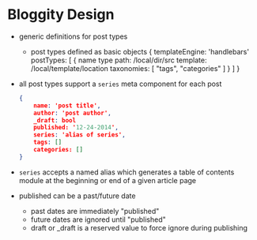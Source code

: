 # Bloggity Design

- generic definitions for post types
    - post types defined as basic objects
        {
            templateEngine: 'handlebars'
            postTypes: [
                {
                    name
                    type
                    path: /local/dir/src
                    template: /local/template/location
                    taxonomies: [
                        "tags",
                        "categories"
                    ]
                }
            ]
        }

- all post types support a `series` meta component for each post

    ```json
    {
        name: 'post title',
        author: 'post author',
        _draft: bool
        published: '12-24-2014',
        series: 'alias of series',
        tags: []
        categories: []
    }
    ```
- `series` accepts a named alias which generates a table of contents module at the beginning or end of a given article page

- published can be a past/future date
    - past dates are immediately "published"
    - future dates are ignored until "published"
    - draft or _draft is a reserved value to force ignore during publishing
